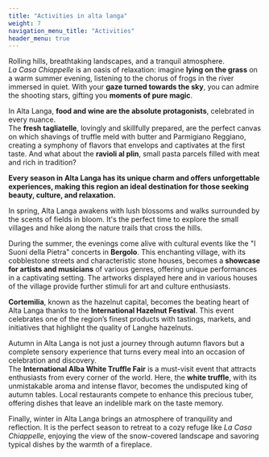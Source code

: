 ```yaml
---
title: "Activities in alta langa"
weight: 7
navigation_menu_title: "Activities"
header_menu: true
---
```


Rolling hills, breathtaking landscapes, and a tranquil atmosphere.  
*La Casa Chiappelle* is an oasis of relaxation: imagine **lying on the grass** on a warm summer evening, listening to the chorus of frogs in the river immersed in quiet. With your **gaze turned towards the sky**, you can admire the shooting stars, gifting you **moments of pure magic**.

In Alta Langa, **food and wine are the absolute protagonists**, celebrated in every nuance.  
The **fresh tagliatelle**, lovingly and skillfully prepared, are the perfect canvas on which shavings of truffle meld with butter and Parmigiano Reggiano, creating a symphony of flavors that envelops and captivates at the first taste. And what about the **ravioli al plin**, small pasta parcels filled with meat and rich in tradition?

**Every season in Alta Langa has its unique charm and offers unforgettable experiences, making this region an ideal destination for those seeking beauty, culture, and relaxation.**

In spring, Alta Langa awakens with lush blossoms and walks surrounded by the scents of fields in bloom. It's the perfect time to explore the small villages and hike along the nature trails that cross the hills.

During the summer, the evenings come alive with cultural events like the "I Suoni della Pietra" concerts in **Bergolo**. This enchanting village, with its cobblestone streets and characteristic stone houses, becomes a **showcase for artists and musicians** of various genres, offering unique performances in a captivating setting. The artworks displayed here and in various houses of the village provide further stimuli for art and culture enthusiasts.

**Cortemilia**, known as the hazelnut capital, becomes the beating heart of Alta Langa thanks to the **International Hazelnut Festival**. This event celebrates one of the region’s finest products with tastings, markets, and initiatives that highlight the quality of Langhe hazelnuts.

Autumn in Alta Langa is not just a journey through autumn flavors but a complete sensory experience that turns every meal into an occasion of celebration and discovery.  
The **International Alba White Truffle Fair** is a must-visit event that attracts enthusiasts from every corner of the world. Here, the **white truffle**, with its unmistakable aroma and intense flavor, becomes the undisputed king of autumn tables. Local restaurants compete to enhance this precious tuber, offering dishes that leave an indelible mark on the taste memory.

Finally, winter in Alta Langa brings an atmosphere of tranquility and reflection. It is the perfect season to retreat to a cozy refuge like *La Casa Chiappelle*, enjoying the view of the snow-covered landscape and savoring typical dishes by the warmth of a fireplace.
